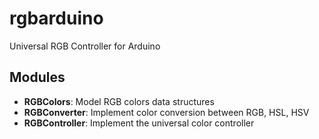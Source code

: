 # rgbarduino
Universal RGB Controller for Arduino

## Modules
- **RGBColors**: Model RGB colors data structures
- **RGBConverter**: Implement color conversion between RGB, HSL, HSV
- **RGBController**: Implement the universal color controller
